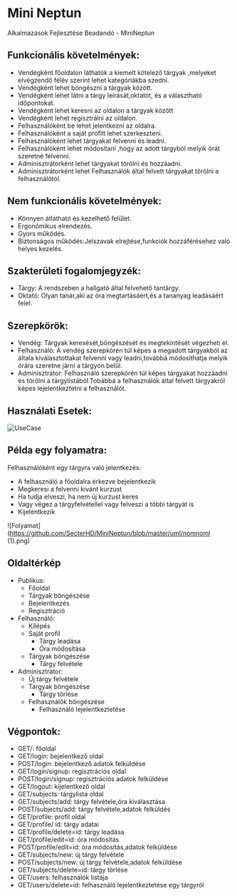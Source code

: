 # Mini Neptun
Alkalmazások Fejlesztése Beadandó - MiniNeptun

## Funkcionális követelmények:
* Vendégként főoldalon láthatók a kiemelt kötelező tárgyak ,melyeket elvégzendő félév szerint lehet kategóriákba szedni.
* Vendégként lehet böngészni a tárgyak között.
* Vendégként lehet látni a tárgy leírását,oktatót, és a választható időpontokat.
* Vendégként lehet keresni az oldalon a tárgyak között
* Vendégként lehet regisztrálni az oldalon.
* Felhasználóként be lehet jelentkezni az oldalra.
* Felhasználóként a saját profilt lehet szerkeszteni.
* Felhasználóként lehet tárgyakat felvenni és leadni.
* Felhasználóként lehet módosítani ,hogy az adott tárgyból melyik órát szeretné felvenni.
* Adminisztrátorként lehet tárgyakat törölni és hozzáadni.
* Adminisztrátorként lehet Felhasználók által felvett tárgyakat törölni a felhasználótól.

## Nem funkcionális követelmények:
* Könnyen átlátható és kezelhető felület.
* Ergonómikus elrendezés.
* Gyors működés.
* Biztonságos működés:Jelszavak elrejtése,funkciók hozzáférésehez való helyes kezelés.

## Szakterületi fogalomjegyzék:
* Tárgy:  A rendszeben a hallgató által felvehető tantárgy.
* Oktató: Olyan tanár,aki az óra megtartásáért,és a tananyag leadásáért felel.

## Szerepkörök:
* Vendég: Tárgyak keresését,böngészését és megtekintését végezheti el.
* Felhasználó: A vendég szerepkörén túl képes a megadott tárgyakból az általa kiválasztottakat felvenni vagy leadni,továbbá módosíthatja melyik órára szeretne járni a tárgyon belül.
* Adminisztrátor: Felhasználó szerepkörén túl képes tárgyakat hozzáadni és törölni a tárgylistából.Tobábbá a felhasználók által felvett tárgyakról képes lejelentkeztetni a felhasználót.

## Használati Esetek:

![UseCase](https://SecterHD.github.com/MiniNeptun/uml/UseCaseDiagram2.png)

## Példa egy folyamatra:
Felhasználóként egy tárgyra való jelentkezés:

* A felhasználó a főoldalra érkezve bejelentkezik
* Megkeresi a felvenni kívánt kurzust
* Ha tudja elveszi, ha nem új kurzust keres
* Vagy végez a tárgyfelvétellel vagy felveszi a többi tárgyát is
* Kijelentkezik 

![Folyamat](https://github.com/SecterHD/MiniNeptun/blob/master/uml/nomnoml (1).png)

## Oldaltérkép

- Publikus:
  - Főoldal
  - Tárgyak böngészése
  - Bejelentkezés
  - Regisztráció
- Felhasználó:
  - Kilépés
  - Saját profil
    - Tárgy leadása
    - Óra módosítása
  - Tárgyak böngészése
    - Tárgy felvétele
- Adminisztrátor:
  - Új tárgy felvétele
  - Tárgyak böngészése
    - Tárgy törlése
  - Felhasználók böngészése
    - Felhasználó lejelentkeztetése
    
## Végpontok:
* GET/: főoldal
* GET/login: bejelentkező oldal
* POST/login: bejelentkező adatok felküldése
* GET/login/signup: regisztrációs oldal
* POST/login/signup: regisztrációs adatok felküldése
* GET/logout: kijelentkező oldal
* GET/subjects: tárgylista oldal
* GET/subjects/add: tárgy felvétele,óra kiválasztása
* POST/subjects/add: tárgy felvétele,adatok felküldés
* GET/profile: profil oldal
* GET/profile/ id: tárgy adatai
* GET/profile/delete=id: tárgy leadása
* GET/profile/edit=id: óra módosítás
* POST/profile/edit=id: óra módosítás,adatok felküldése
* GET/subjects/new: új tárgy felvétele
* POST/subjects/new: új tárgy felvétele,adatok felküldése
* GET/subjects/delete=id: tárgy törlése
* GET/users: felhasználók listája
* GET/users/delete=id: felhasználó lejelentkeztetése egy tárgyról


